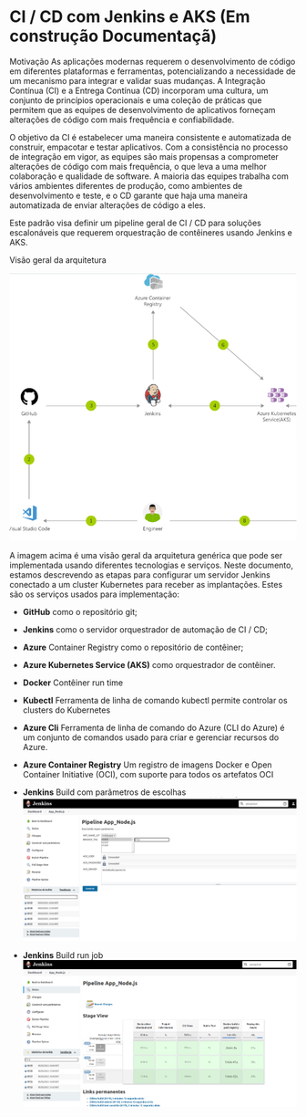 # CI / CD com Jenkins e AKS (Em construção Documentaçã)

Motivação
As aplicações modernas requerem o desenvolvimento de código em diferentes plataformas e ferramentas, potencializando a necessidade de um mecanismo para integrar e validar suas mudanças. A Integração Contínua (CI) e a Entrega Contínua (CD) incorporam uma cultura, um conjunto de princípios operacionais e uma coleção de práticas que permitem que as equipes de desenvolvimento de aplicativos forneçam alterações de código com mais frequência e confiabilidade.

O objetivo da CI é estabelecer uma maneira consistente e automatizada de construir, empacotar e testar aplicativos. Com a consistência no processo de integração em vigor, as equipes são mais propensas a comprometer alterações de código com mais frequência, o que leva a uma melhor colaboração e qualidade de software. A maioria das equipes trabalha com vários ambientes diferentes de produção, como ambientes de desenvolvimento e teste, e o CD garante que haja uma maneira automatizada de enviar alterações de código a eles.

Este padrão visa definir um pipeline geral de CI / CD para soluções escalonáveis que requerem orquestração de contêineres usando Jenkins e AKS.

Visão geral da arquitetura

![General Architecture](/images/Pipeline.png)

A imagem acima é uma visão geral da arquitetura genérica que pode ser implementada usando diferentes tecnologias e serviços. Neste documento, estamos descrevendo as etapas para configurar um servidor Jenkins conectado a um cluster Kubernetes para receber as implantações. Estes são os serviços usados para implementação:

- **GitHub** como o repositório git;
- **Jenkins** como o servidor orquestrador de automação de CI / CD;
- **Azure** Container Registry como o repositório de contêiner;
- **Azure Kubernetes Service (AKS)** como orquestrador de contêiner.
- **Docker** Contêiner run time
- **Kubectl** Ferramenta de linha de comando kubectl permite controlar os clusters do Kubernetes
- **Azure Cli** Ferramenta de linha de comando do Azure (CLI do Azure) é um conjunto de comandos usado para criar e gerenciar recursos do Azure.
- **Azure Container Registry** Um registro de imagens Docker e Open Container Initiative (OCI), com suporte para todos os artefatos OCI


- **Jenkins** Build com parâmetros de escolhas 
![Run jenkins job](/images/jenkins_escolhas.png)

- **Jenkins** Build run job
![Pipeline Jenkins](/images/pipiline_run.png)


